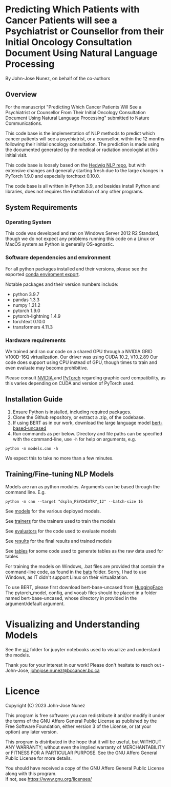 # Predicting Which Patients with Cancer Patients will see a Psychiatrist or Counsellor from their Initial Oncology Consultation Document Using Natural Language Processing

By John-Jose Nunez, on behalf of the co-authors

## Overview

For the manuscript "Predicting Which Cancer Patients Will See a Psychiatrist or Counsellor From Their Initial Oncology 
Consultation Document Using Natural Language Processing" submitted to Nature Communications.

This code base is the implementation of NLP methods to predict which cancer patients will see a psychiatrist, or a counsellor,
within the 12 months following their initial oncology consultation. The prediction is made using the documented generated by 
the medical or radiation oncologist at this initial visit. 

This code base is loosely based on the [Hedwig NLP repo](https://github.com/castorini/hedwig), but with extensive changes
and generally starting fresh due to the large changes in PyTorch 1.9.0 and especially torchtext 0.10.0. 

The code base is all written in Python 3.9, and besides install Python and libraries, does not 
requires the installation of any other programs. 

## System Requirements

### Operating System
This code was developed and ran on Windows Server 2012 R2 Standard, though we do not expect any problems
running this code on a Linux or MacOS system as Python is generally OS-agnostic. 

### Software dependencies and environment

For all python packages installed and their versions, please see the exported [conda enviroment export](./scar_nlp_env.yaml). 

Notable packages and their version numbers include:
- python 3.9.7
- pandas 1.3.3 
- numpy 1.21.2
- pytorch 1.9.0
- pytorch-lightning 1.4.9
- torchtext 0.10.0
- transformers 4.11.3

### Hardware requirements

We trained and ran our code on a shared GPU through a NVIDIA GRID V100D-16Q virtualization. Our driver was using CUDA 10.2, V10.2.89
Our code does support using CPU instead of GPU, though times to train and even evaluate may become prohibitive. 

Please consult [NVIDIA ](https://developer.nvidia.com/cuda-gpus#compute) and [PyTorch](https://pytorch.org/get-started/locally/) regarding
graphic card compatibility, as this varies depending on CUDA and version of PyTorch used. 

## Installation Guide

1. Ensure Python is installed, including required packages. 
2. Clone the Github repository, or extract a .zip, of the codebase. 
3. If using BERT as in our work, download the large language model [bert-based-uncased](workhttps://huggingface.co/bert-base-uncased)
3. Run commands as per below. Directory and file paths can be specified with the command-line, use `-h` for help on arguments, e.g.

```
python -m models.cnn -h
```

We expect this to take no more than a few minutes. 

## Training/Fine-tuning NLP Models

Models are ran as python modules. Arguments can be based through the command line. E.g.

```python -m cnn --target "dspln_PSYCHIATRY_12" --batch-size 16```

See [models](./models) for the various deployed models. 

See [trainers](./trainers) for the trainers used to train the models

See [evaluators](./evaluators) for the code used to evaluate models

See [results](./results) for the final results and trained models

See [tables](./results) for some code used to generate tables as the raw data used for tables

For training the models on Windows, .bat files are provided that contain the command-line code,
as found in the [bats](./bats) folder. Sorry, I had to use Windows, as IT didn't support Linux on their virtualization.

To use BERT, please first download bert-base-uncased from [HuggingFace](https://huggingface.co/bert-base-uncased/tree/main)
The pytorch_model, config, and vocab files should be placed in a folder named bert-base-uncased, whose directory
in provided in the argument/default argument. 

# Visualizing and Understanding Models

See the [viz](./viz) folder for jupyter notebooks used to visualize and understand the models.

Thank you for your interest in our work! Please don't hesitate to reach out - John-Jose, johnjose.nunez@bccancer.bc.ca

# Licence

Copyright (C) 2023 John-Jose Nunez

This program is free software: you can redistribute it and/or modify it under the terms of the GNU Affero General Public 
License as published by the Free Software Foundation, either version 3 of the License, or (at your option) any later
version.

This program is distributed in the hope that it will be useful, but WITHOUT ANY WARRANTY; without even the implied
 warranty of MERCHANTABILITY or FITNESS FOR A PARTICULAR PURPOSE.  See the GNU Affero General Public License for more details.

You should have received a copy of the GNU Affero General Public License along with this program.  
If not, see <https://www.gnu.org/licenses/>



